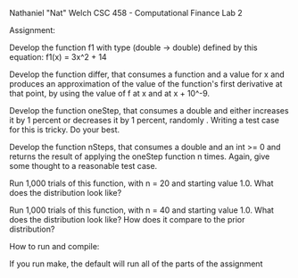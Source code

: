 Nathaniel "Nat" Welch
CSC 458 - Computational Finance
Lab 2

Assignment:
 
Develop the function f1 with type (double -> double) defined by
this equation: f1(x) = 3x^2 + 14

Develop the function differ, that consumes a function and a value for x
 and produces an approximation of the value of the function's first derivative
 at that point, by using the value of f at x and at x + 10^-9.

Develop the function oneStep, that consumes a double and either
 increases it by 1 percent or decreases it by 1 percent, randomly .
 Writing a test case for this is tricky. Do your best.

Develop the function nSteps, that consumes a double and an int >= 0 and returns
the result of applying the oneStep function n times. Again,
give some thought to a reasonable test case.

Run 1,000 trials of this function, with n = 20 and starting value 1.0. What does the distribution
look like?

Run 1,000 trials of this function, with n = 40 and starting value 1.0. What does the distribution look
like? How does it compare to the prior distribution?

How to run and compile:

If you run make, the default will run all of the parts of the assignment

